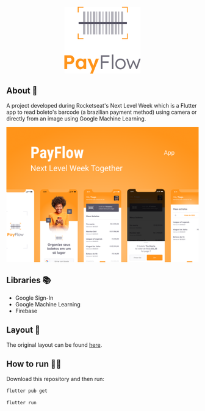 <p align="center">
  <img alt="PayFlow" src=".github/payflow-logo.png" width="200px">
</p>

## About 📖

A project developed during Rocketseat's Next Level Week which is a Flutter app to read boleto's barcode (a brazilian payment method) using camera or directly from an image using Google Machine Learning.

<p align="center">
    <img alt="PayFlow" title="PayFlow" src=".github/cover.png" />
</p>

## Libraries 📚

- Google Sign-In
- Google Machine Learning
- Firebase

## Layout 🎨

The original layout can be found [here](https://www.figma.com/file/kLK7FYnWKMoN68sQXcSniu/PayFlow).

## How to run 🏃‍♂️

Download this repository and then run:

```bash
flutter pub get
```

```bash
flutter run
```
